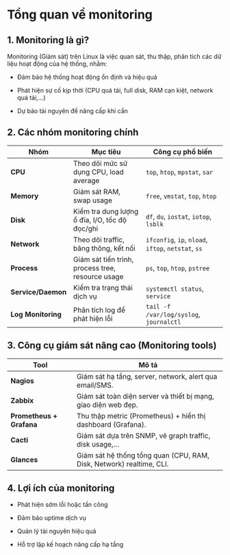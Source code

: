 # Tổng quan về monitoring

## 1. Monitoring là gì?

Monitoring (Giám sát) trên Linux là việc quan sát, thu thập, phân tích các dữ liệu hoạt động của hệ thống, nhằm:

- Đảm bảo hệ thống hoạt động ổn định và hiệu quả

- Phát hiện sự cố kịp thời (CPU quá tải, full disk, RAM cạn kiệt, network quá tải,…)

- Dự báo tài nguyên để nâng cấp khi cần

## 2. Các nhóm monitoring chính

| **Nhóm** | **Mục tiêu** | **Công cụ phổ biến** |
|----------|--------------|-----------------------|
| **CPU** | Theo dõi mức sử dụng CPU, load average | `top`, `htop`, `mpstat`, `sar` |
| **Memory** | Giám sát RAM, swap usage | `free`, `vmstat`, `top`, `htop` |
| **Disk** | Kiểm tra dung lượng ổ đĩa, I/O, tốc độ đọc/ghi | `df`, `du`, `iostat`, `iotop`, `lsblk` |
| **Network** | Theo dõi traffic, băng thông, kết nối | `ifconfig`, `ip`, `nload`, `iftop`, `netstat`, `ss` |
| **Process** | Giám sát tiến trình, process tree, resource usage | `ps`, `top`, `htop`, `pstree` |
| **Service/Daemon** | Kiểm tra trạng thái dịch vụ | `systemctl status`, `service` |
| **Log Monitoring** | Phân tích log để phát hiện lỗi | `tail -f /var/log/syslog`, `journalctl` |

## 3. Công cụ giám sát nâng cao (Monitoring tools)

| **Tool** | **Mô tả** |
|----------|-----------|
| **Nagios** | Giám sát hạ tầng, server, network, alert qua email/SMS. |
| **Zabbix** | Giám sát toàn diện server và thiết bị mạng, giao diện web đẹp. |
| **Prometheus + Grafana** | Thu thập metric (Prometheus) + hiển thị dashboard (Grafana). |
| **Cacti** | Giám sát dựa trên SNMP, vẽ graph traffic, disk usage,… |
| **Glances** | Giám sát hệ thống tổng quan (CPU, RAM, Disk, Network) realtime, CLI. |

## 4. Lợi ích của monitoring

- Phát hiện sớm lỗi hoặc tấn công 

- Đảm bảo uptime dịch vụ 

- Quản lý tài nguyên hiệu quả  

- Hỗ trợ lập kế hoạch nâng cấp hạ tầng